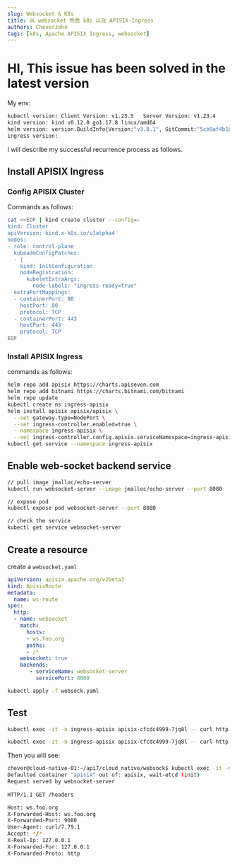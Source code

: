 ```yaml
---
slug: Websocket & K8s
title: 从 websocket 熟悉 k8s 以及 APISIX-Ingress
authors: CheverJohn
tags: [k8s, Apache APISIX Ingress, websocket]
---
```


# HI, This issue has been solved in the latest version

My env:

```sh
kubectl version: Client Version: v1.23.5   Server Version: v1.23.4
kind version: kind v0.12.0 go1.17.8 linux/amd64
helm version: version.BuildInfo{Version:"v3.8.1", GitCommit:"5cb9af4b1b271d11d7a97a71df3ac337dd94ad37", GitTreeState:"clean", GoVersion:"go1.17.5"}
ingress version: 
```


I will describe my successful recurrence process as follows.


## Install APISIX Ingress

### Config APISIX Cluster

Commands as follows:

```sh
cat <<EOF | kind create cluster --config=-
kind: Cluster
apiVersion: kind.x-k8s.io/v1alpha4
nodes:
- role: control-plane
  kubeadmConfigPatches:
  - |
    kind: InitConfiguration
    nodeRegistration:
      kubeletExtraArgs:
        node-labels: "ingress-ready=true"
  extraPortMappings:
  - containerPort: 80
    hostPort: 80
    protocol: TCP
  - containerPort: 443
    hostPort: 443
    protocol: TCP
EOF
```

### Install APISIX Ingress

commands as follows:

```sh
helm repo add apisix https://charts.apiseven.com
helm repo add bitnami https://charts.bitnami.com/bitnami
helm repo update
kubectl create ns ingress-apisix
helm install apisix apisix/apisix \
  --set gateway.type=NodePort \
  --set ingress-controller.enabled=true \
  --namespace ingress-apisix \
  --set ingress-controller.config.apisix.serviceNamespace=ingress-apisix
kubectl get service --namespace ingress-apisix
```


## Enable web-socket backend service

```sh
// pull image jmalloc/echo-server
kubectl run websocket-server --image jmalloc/echo-server --port 8080

// expose pod
kubectl expose pod websocket-server --port 8080

// check the service
kubectl get service websocket-server
```

## Create a resource

create a `websocket.yaml`

```yaml
apiVersion: apisix.apache.org/v2beta3
kind: ApisixRoute
metadata:
  name: ws-route
spec:
  http:
  - name: websocket
    match:
      hosts:
      - ws.foo.org
      paths:
      - /*
    websocket: true
    backends:
       - serviceName: websocket-server
         servicePort: 8080
```

```sh
kubectl apply -f websock.yaml
```

## Test

```sh
kubectl exec -it -n ingress-apisix apisix-cfcdc4999-7jq8l -- curl http://127.0.0.1:9180/apisix/admin/routes -H 'X-API-Key: edd1c9f034335f136f87ad84b625c8f1'

kubectl exec -it -n ingress-apisix apisix-cfcdc4999-7jq8l -- curl http://127.0.0.1:9080/headers -H 'Host: ws.foo.org'
```

Then you will see:

```sh
chever@cloud-native-01:~/api7/cloud_native/websock$ kubectl exec -it -n ingress-apisix apisix-cfcdc4999-7jq8l -- curl http://127.0.0.1:9080/headers -H 'Host: ws.foo.org'
Defaulted container "apisix" out of: apisix, wait-etcd (init)
Request served by websocket-server
 
HTTP/1.1 GET /headers

Host: ws.foo.org
X-Forwarded-Host: ws.foo.org
X-Forwarded-Port: 9080
User-Agent: curl/7.79.1
Accept: */*
X-Real-Ip: 127.0.0.1
X-Forwarded-For: 127.0.0.1
X-Forwarded-Proto: http
```

